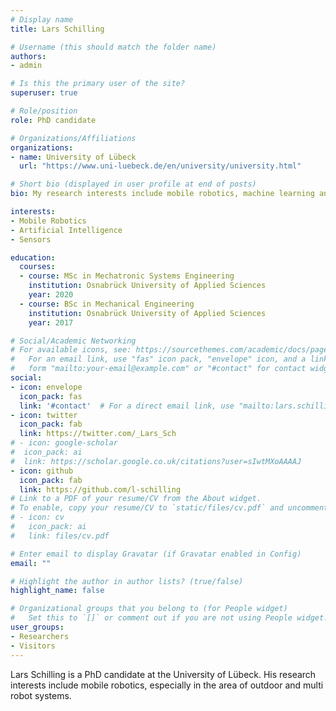 ```yaml
---
# Display name
title: Lars Schilling

# Username (this should match the folder name)
authors:
- admin

# Is this the primary user of the site?
superuser: true

# Role/position
role: PhD candidate

# Organizations/Affiliations
organizations:
- name: University of Lübeck
  url: "https://www.uni-luebeck.de/en/university/university.html"

# Short bio (displayed in user profile at end of posts)
bio: My research interests include mobile robotics, machine learning and sensors.

interests:
- Mobile Robotics
- Artificial Intelligence
- Sensors

education:
  courses:
  - course: MSc in Mechatronic Systems Engineering
    institution: Osnabrück University of Applied Sciences
    year: 2020
  - course: BSc in Mechanical Engineering
    institution: Osnabrück University of Applied Sciences
    year: 2017

# Social/Academic Networking
# For available icons, see: https://sourcethemes.com/academic/docs/page-builder/#icons
#   For an email link, use "fas" icon pack, "envelope" icon, and a link in the
#   form "mailto:your-email@example.com" or "#contact" for contact widget.
social:
- icon: envelope
  icon_pack: fas
  link: '#contact'  # For a direct email link, use "mailto:lars.schilling93@gmail.com".
- icon: twitter
  icon_pack: fab
  link: https://twitter.com/_Lars_Sch
# - icon: google-scholar
#  icon_pack: ai
#  link: https://scholar.google.co.uk/citations?user=sIwtMXoAAAAJ
- icon: github
  icon_pack: fab
  link: https://github.com/l-schilling
# Link to a PDF of your resume/CV from the About widget.
# To enable, copy your resume/CV to `static/files/cv.pdf` and uncomment the lines below.
# - icon: cv
#   icon_pack: ai
#   link: files/cv.pdf

# Enter email to display Gravatar (if Gravatar enabled in Config)
email: ""

# Highlight the author in author lists? (true/false)
highlight_name: false

# Organizational groups that you belong to (for People widget)
#   Set this to `[]` or comment out if you are not using People widget.
user_groups:
- Researchers
- Visitors
---
```


Lars Schilling is a PhD candidate at the University of Lübeck. His research interests include mobile robotics, especially in the area of outdoor and multi robot systems.
